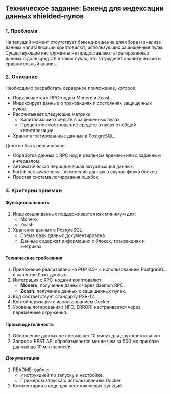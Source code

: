 ## Техническое задание: Бэкенд для индексации данных shielded-пулов  

### 1. Проблема  
На текущий момент отсутствует бэкенд-решение для сбора и анализа данных капитализации криптовалют, использующих защищенные пулы. Существующие инструменты не предоставляют агрегированных данных о доле средств в таких пулах, что затрудняет аналитический и сравнительный анализ.  

### 2. Описание  
Необходимо разработать серверное приложение, которое:  
- Подключается к RPC-нодам Monero и Zcash.  
- Индексирует данные о транзакциях и состояниях защищенных пулов.  
- Рассчитывает следующие метрики:  
  - Капитализация средств в защищенных пулах.  
  - Процентное соотношение средств в пулах от общей капитализации.  
- Хранит агрегированные данные в PostgreSQL.

Должно быть реализовано:  
- Обработка данных с RPC нод в реальном времени или с заданным интервалом.  
- Автоматическая периодическая актуализация данных. 
- Fork block awareness - изменение данных в случае форка блоков. 
- Простая система логирования ошибок.  

### 3. Критерии приемки  

#### Функциональность  
1. Индексация данных поддерживается как минимум для:  
   - Monero.  
   - Zcash.  
2. Хранение данных в PostgreSQL:  
   - Схема базы данных документирована.  
   - Данные содержат информацию о блоках, транзакциях и метриках.

#### Технические требования  
1. Приложение реализовано на PHP 8.3+ с использованием PostgreSQL в качестве базы данных.  
2. Интеграция с RPC-нодами криптовалют:  
   - **Monero**: получение данных через daemon RPC.  
   - **Zcash**: получение данных о защищенных пулах.  
3. Код соответствует стандарту PSR-12.  
4. Контейнеризация с использованием Docker.  
5. Уровень логирования (INFO, ERROR) настраивается через переменные окружения.  

#### Производительность  
1. Обновление данных не превышает 10 минут для двух криптовалют.  
2. Запрос к REST API обрабатывается менее чем за 500 мс при базе данных до 10 млн записей.  

#### Документация  
1. README-файл с:  
   - Инструкцией по запуску и настройке.  
   - Примером запуска с использованием Docker.  
2. Комментарии в коде для всех ключевых функций.  
